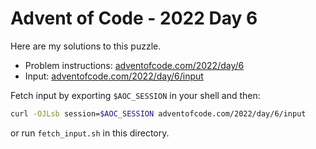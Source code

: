 # Advent of Code - 2022 Day 6
Here are my solutions to this puzzle.

* Problem instructions: [adventofcode.com/2022/day/6](https://adventofcode.com/2022/day/6)
* Input: [adventofcode.com/2022/day/6/input](https://adventofcode.com/2022/day/6/input)

Fetch input by exporting `$AOC_SESSION` in your shell and then:
```bash
curl -OJLsb session=$AOC_SESSION adventofcode.com/2022/day/6/input
```

or run `fetch_input.sh` in this directory.
